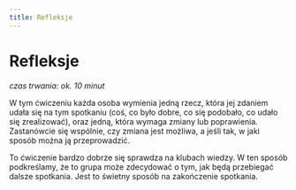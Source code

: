 ```yaml
---
title: Refleksje
---
```

# Refleksje
*czas trwania: ok. 10 minut*

W tym ćwiczeniu każda osoba wymienia jedną rzecz, która jej zdaniem udała się na tym spotkaniu (coś, co było dobre, co się podobało, co udało się zrealizować), oraz jedną, która wymaga zmiany lub poprawienia. Zastanówcie się wspólnie, czy zmiana jest możliwa, a jeśli tak, w jaki sposób można ją przeprowadzić.
 
To ćwiczenie bardzo dobrze się sprawdza na klubach wiedzy. W ten sposób podkreślamy, że to grupa może zdecydować o tym, jak będą przebiegać dalsze spotkania. Jest to świetny sposób na zakończenie spotkania.

